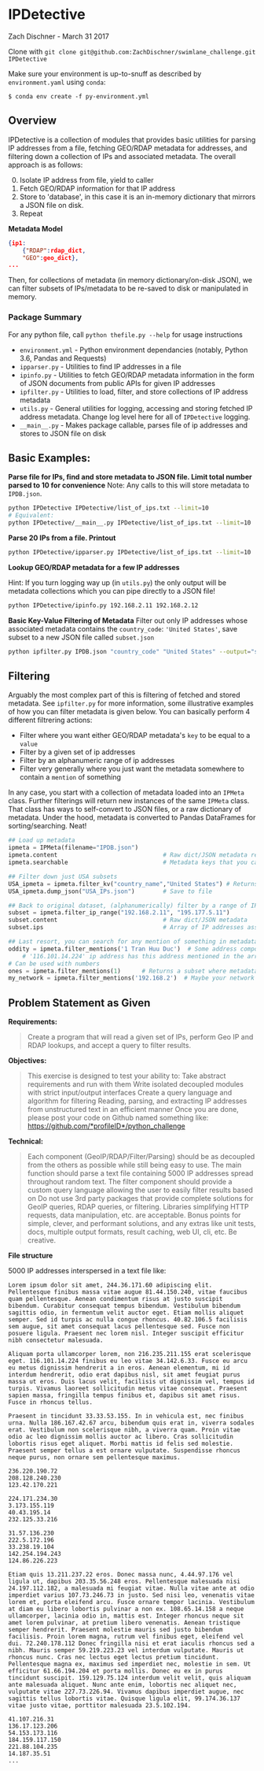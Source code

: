 # IPDetective 
Zach Dischner - March 31 2017

Clone with `git clone git@github.com:ZachDischner/swimlane_challenge.git IPDetective`

Make sure your environment is up-to-snuff as described by `environment.yaml` using `conda`:

```
$ conda env create -f py-environment.yml
```


## Overview
IPDetective is a collection of modules that provides basic utilities for parsing IP addresses from a file, fetching GEO/RDAP metadata for addresses, and filtering down a collection of IPs and associated metadata. The overall approach is as follows:

0. Isolate IP address from file, yield to caller
1. Fetch GEO/RDAP information for that IP address
2. Store to 'database', in this case it is an in-memory dictionary that mirrors a JSON file on disk. 
3. Repeat

**Metadata Model**

```json
{ip1: 
    {"RDAP":rdap_dict,
    "GEO":geo_dict},
...
```

Then, for collections of metadata (in memory dictionary/on-disk JSON), we can filter subsets of IPs/metadata to be re-saved to disk or manipulated in memory. 

### Package Summary
For any python file, call `python thefile.py --help` for usage instructions

* `environment.yml` - Python environment dependancies (notably, Python 3.6, Pandas and Requests)
* `ipparser.py` - Utilities to find IP addresses in a file
* `ipinfo.py` - Utilities to fetch GEO/RDAP metadata information in the form of JSON documents from public APIs for given IP addresses
* `ipfilter.py` - Utilities to load, filter, and store collections of IP address metadata
* `utils.py` - General utilities for logging, accessing and storing fetched IP address metadata. Change log level here for all of `IPDetective` logging. 
* `__main__.py` - Makes package callable, parses file of ip addresses and stores to JSON file on disk

## Basic Examples:
**Parse file for IPs, find and store metadata to JSON file. Limit total number parsed to 10 for convenience**
Note: Any calls to this will store metadata to `IPDB.json`. 

```bash
python IPDetective IPDetective/list_of_ips.txt --limit=10
# Equivalent:
python IPDetective/__main__.py IPDetective/list_of_ips.txt --limit=10
```

**Parse 20 IPs from a file. Printout**

```bash
python IPDetective/ipparser.py IPDetective/list_of_ips.txt --limit=10
```

**Lookup GEO/RDAP metadata for a few IP addresses**

Hint: If you turn logging way up (in `utils.py`) the only output will be metadata collections which you can pipe directly to a JSON file!

```bash
python IPDetective/ipinfo.py 192.168.2.11 192.168.2.12
```

**Basic Key-Value Filtering of Metadata**
Filter out only IP addresses whose associated metadata contains the `country_code`: `'United States'`, save subset to a new JSON file called `subset.json`

```bash
python ipfilter.py IPDB.json "country_code" "United States" --output="subset.json"
```

## Filtering
Arguably the most complex part of this is filtering of fetched and stored metadata. See `ipfilter.py` for more information, some illustrative examples of how you can filter metadata is given below. You can basically perform 4 different filtrering actions:

* Filter where you want either GEO/RDAP metadata's `key` to be equal to a `value`
* Filter by a given set of ip addresses
* Filter by an alphanumeric range of ip addresses
* Filter very generally where you just want the metadata somewhere to contain a `mention` of something

In any case, you start with a collection of metadata loaded into an `IPMeta` class. Further filterings will return new instances of the same `IPMeta` class. That class has ways to self-convert to JSON files, or a raw dictionary of metadata. Under the hood, metadata is converted to Pandas DataFrames for sorting/searching. Neat! 

```python
## Load up metadata
ipmeta = IPMeta(filename="IPDB.json")
ipmeta.content                              # Raw dict/JSON metadata representation
ipmeta.searchable                           # Metadata keys that you can search against

## Filter down just USA subsets
USA_ipmeta = ipmeta.filter_kv("country_name","United States") # Returns another IPMeta() instance
USA_ipmeta.dump_json("USA_IPs.json")        # Save to file

## Back to original dataset, (alphanumerically) filter by a range of IP addresses
subset = ipmeta.filter_ip_range("192.168.2.11", "195.177.5.11")
subset.content                              # Raw dict/JSON metadata
subset.ips                                  # Array of IP addresses associated with this metadata set

## Last resort, you can search for any mention of something in metadata. Vague I know
oddity = ipmeta.filter_mentions('1 Tran Huu Duc')  # Some address component in Vietnam
    # '116.101.14.224' ip address has this address mentioned in the array of `remarks` within RDAP metadata
# Can be used with numbers
ones = ipmeta.filter_mentions(1)      # Returns a subset where metadata has a '1' in it, anywhere. 
my_network = ipmeta.filter_mentions('192.168.2')  # Maybe your network all starts with 192.168
```



## Problem Statement as Given

**Requirements:**
> Create a program that will read a given set of IPs, perform Geo IP and RDAP lookups, and accept a query to filter results.

**Objectives:**
>   This exercise is designed to test your ability to:
    Take abstract requirements and run with them
    Write isolated decoupled modules with strict input/output interfaces
    Create a query language and algorithm for filtering
    Reading, parsing, and extracting IP addresses from unstructured text in an efficient manner
    Once you are done, please post your code on Github named something like: https://github.com/*profileID*/python_challenge

**Technical:**
>    Each component (GeoIP/RDAP/Filter/Parsing) should be as decoupled from the others as possible while still being easy to use.
    The main function should parse a text file containing 5000 IP addresses spread throughout random text.
    The filter component should provide a custom query language allowing the user to easily filter results based on
    Do not use 3rd party packages that provide complete solutions for GeoIP queries, RDAP queries, or filtering. Libraries simplifying HTTP requests, data manipulation, etc. are acceptable.
    Bonus points for simple, clever, and performant solutions, and any extras like unit tests, docs, multiple output formats, result caching, web UI, cli, etc. Be creative.
    
**File structure**

5000 IP addresses interspersed in a text file like:

```
Lorem ipsum dolor sit amet, 244.36.171.60 adipiscing elit. Pellentesque finibus massa vitae augue 81.44.150.240, vitae faucibus quam pellentesque. Aenean condimentum risus at justo suscipit bibendum. Curabitur consequat tempus bibendum. Vestibulum bibendum sagittis odio, in fermentum velit auctor eget. Etiam mollis aliquet semper. Sed id turpis ac nulla congue rhoncus. 40.82.106.5 facilisis sem augue, sit amet consequat lacus pellentesque sed. Fusce non posuere ligula. Praesent nec lorem nisl. Integer suscipit efficitur nibh consectetur malesuada.

Aliquam porta ullamcorper lorem, non 216.235.211.155 erat scelerisque eget. 116.101.14.224 finibus eu leo vitae 34.142.6.33. Fusce eu arcu eu metus dignissim hendrerit a in eros. Aenean elementum, mi id interdum hendrerit, odio erat dapibus nisl, sit amet feugiat purus massa ut eros. Duis lacus velit, facilisis ut dignissim vel, tempus id turpis. Vivamus laoreet sollicitudin metus vitae consequat. Praesent sapien massa, fringilla tempus finibus et, dapibus sit amet risus. Fusce in rhoncus tellus.

Praesent in tincidunt 33.33.53.155. In in vehicula est, nec finibus urna. Nulla 186.167.42.67 arcu, bibendum quis erat in, viverra sodales erat. Vestibulum non scelerisque nibh, a viverra quam. Proin vitae odio ac leo dignissim mollis auctor ac libero. Cras sollicitudin lobortis risus eget aliquet. Morbi mattis id felis sed molestie. Praesent semper tellus a est ornare vulputate. Suspendisse rhoncus neque purus, non ornare sem pellentesque maximus.

236.220.190.72
208.128.240.230
123.42.170.221

224.171.234.30
3.173.155.119
40.43.195.14
232.125.33.216

31.57.136.230
222.5.172.196
33.238.19.104
142.254.194.243
124.86.226.223

Etiam quis 13.211.237.22 eros. Donec massa nunc, 4.44.97.176 vel ligula ut, dapibus 203.35.56.248 eros. Pellentesque malesuada nisi 24.197.112.182, a malesuada mi feugiat vitae. Nulla vitae ante at odio imperdiet varius 107.73.246.73 in justo. Sed nisi leo, venenatis vitae lorem et, porta eleifend arcu. Fusce ornare tempor lacinia. Vestibulum at diam eu libero lobortis pulvinar a non ex. 108.65.14.158 a neque ullamcorper, lacinia odio in, mattis est. Integer rhoncus neque sit amet lorem pulvinar, at pretium libero venenatis. Aenean tristique semper hendrerit. Praesent molestie mauris sed justo bibendum facilisis. Proin lorem magna, rutrum vel finibus eget, eleifend vel dui. 72.240.178.112 Donec fringilla nisi et erat iaculis rhoncus sed a nibh. Mauris semper 59.219.223.23 vel interdum vulputate. Mauris ut rhoncus nunc. Cras nec lectus eget lectus pretium tincidunt. Pellentesque magna ex, maximus sed imperdiet nec, molestie in sem. Ut efficitur 61.66.194.204 et porta mollis. Donec eu ex in purus tincidunt suscipit. 159.129.75.124 interdum velit velit, quis aliquam ante malesuada aliquet. Nunc ante enim, lobortis nec aliquet nec, vulputate vitae 227.73.226.94. Vivamus dapibus imperdiet augue, nec sagittis tellus lobortis vitae. Quisque ligula elit, 99.174.36.137 vitae justo vitae, porttitor malesuada 23.5.102.194.

41.107.216.31
136.17.123.206
54.153.173.116
184.159.117.150
221.88.104.235
14.187.35.51
...
```
